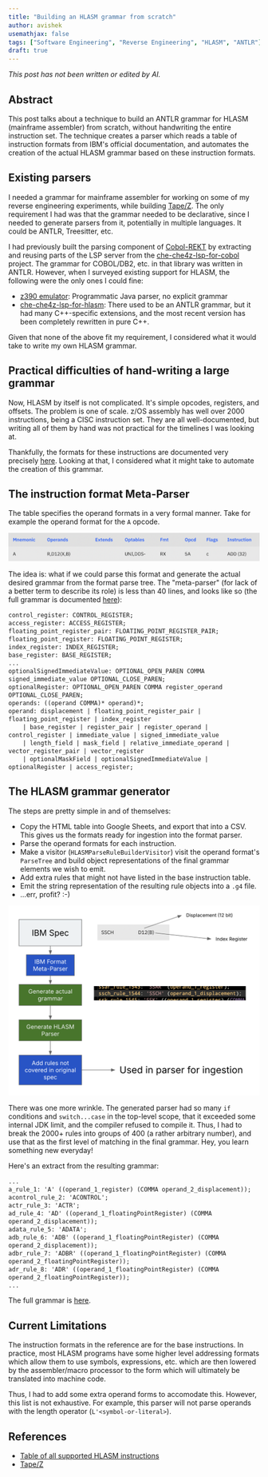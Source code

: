 ```yaml
---
title: "Building an HLASM grammar from scratch"
author: avishek
usemathjax: false
tags: ["Software Engineering", "Reverse Engineering", "HLASM", "ANTLR"]
draft: true
---
```


_This post has not been written or edited by AI._

## Abstract
This post talks about a technique to build an ANTLR grammar for HLASM (mainframe assembler) from scratch, without handwriting the entire instruction set. The technique creates a parser which reads a table of instruction formats from IBM's official documentation, and automates the creation of the actual HLASM grammar based on these instruction formats.

## Existing parsers
I needed a grammar for mainframe assembler for working on some of my reverse engineering experiments, while building [Tape/Z](https://github.com/avishek-sen-gupta/tape-z). The only requirement I had was that the grammar needed to be declarative, since I needed to generate parsers from it, potentially in multiple languages. It could be ANTLR, Treesitter, etc.

I had previously built the parsing component of [Cobol-REKT](https://github.com/avishek-sen-gupta/cobol-rekt) by extracting and reusing parts of the LSP server from the [che-che4z-lsp-for-cobol](https://github.com/eclipse-che4z/che-che4z-lsp-for-cobol) project. The grammar for COBOL/DB2, etc. in that library was written in ANTLR. However, when I surveyed existing support for HLASM, the following were the only ones I could fine:

- [z390 emulator](https://github.com/z390development/z390): Programmatic Java parser, no explicit grammar
- [che-che4z-lsp-for-hlasm](https://github.com/eclipse-che4z/che-che4z-lsp-for-hlasm): There used to be an ANTLR grammar, but it had many C++-specific extensions, and the most recent version has been completely rewritten in pure C++.

Given that none of the above fit my requirement, I considered what it would take to write my own HLASM grammar.

## Practical difficulties of hand-writing a large grammar

Now, HLASM by itself is not complicated. It's simple opcodes, registers, and offsets. The problem is one of scale. z/OS assembly has well over 2000 instructions, being a CISC instruction set. They are all well-documented, but writing all of them by hand was not practical for the timelines I was looking at.

Thankfully, the formats for these instructions are documented very precisely [here](https://www.ibm.com/docs/en/hla-and-tf/1.6.0?topic=instructions-table-all-supported). Looking at that, I considered what it might take to automate the creation of this grammar.

## The instruction format Meta-Parser

The table specifies the operand formats in a very formal manner. Take for example the operand format for the `A` opcode.

![Example opcode format](/assets/images/example-opcode-format.png)

The idea is: what if we could parse this format and generate the actual desired grammar from the format parse tree. The "meta-parser" (for lack of a better term to describe its role) is less than 40 lines, and looks like so (the full grammar is documented [here](https://github.com/avishek-sen-gupta/tape-z/blob/main/hlasm-parser/grammar/HlasmFormatParser.g4)):

```antlrv4
control_register: CONTROL_REGISTER;
access_register: ACCESS_REGISTER;
floating_point_register_pair: FLOATING_POINT_REGISTER_PAIR;
floating_point_register: FLOATING_POINT_REGISTER;
index_register: INDEX_REGISTER;
base_register: BASE_REGISTER;
...
optionalSignedImmediateValue: OPTIONAL_OPEN_PAREN COMMA signed_immediate_value OPTIONAL_CLOSE_PAREN;
optionalRegister: OPTIONAL_OPEN_PAREN COMMA register_operand OPTIONAL_CLOSE_PAREN;
operands: ((operand COMMA)* operand)*;
operand: displacement | floating_point_register_pair | floating_point_register | index_register
    | base_register | register_pair | register_operand |  control_register | immediate_value | signed_immediate_value
    | length_field | mask_field | relative_immediate_operand | vector_register_pair | vector_register
    | optionalMaskField | optionalSignedImmediateValue | optionalRegister | access_register;
```

## The HLASM grammar generator

The steps are pretty simple in and of themselves:

- Copy the HTML table into Google Sheets, and export that into a CSV. This gives us the formats ready for ingestion into the format parser.
- Parse the operand formats for each instruction.
- Make a visitor (`HLASMParseRuleBuilderVisitor`) visit the operand format's `ParseTree` and build object representations of the final grammar elements we wish to emit.
- Add extra rules that might not have listed in the base instruction table.
- Emit the string representation of the resulting rule objects into a `.g4` file.
- ...err, profit? :-)

![HLASM Parser/Meta-Parser](/assets/images/tapez-hlasm-parser-metaparser.png)

There was one more wrinkle. The generated parser had so many `if` conditions and `switch...case` in the top-level scope, that it exceeded some internal JDK limit, and the compiler refused to compile it. Thus, I had to break the 2000+ rules into groups of 400 (a rather arbitrary number), and use that as the first level of matching in the final grammar. Hey, you learn something new everyday!

Here's an extract from the resulting grammar:

```antlrv4
...
a_rule_1: 'A' ((operand_1_register) (COMMA operand_2_displacement));
acontrol_rule_2: 'ACONTROL';
actr_rule_3: 'ACTR';
ad_rule_4: 'AD' ((operand_1_floatingPointRegister) (COMMA operand_2_displacement));
adata_rule_5: 'ADATA';
adb_rule_6: 'ADB' ((operand_1_floatingPointRegister) (COMMA operand_2_displacement));
adbr_rule_7: 'ADBR' ((operand_1_floatingPointRegister) (COMMA operand_2_floatingPointRegister));
adr_rule_8: 'ADR' ((operand_1_floatingPointRegister) (COMMA operand_2_floatingPointRegister));
...
```

The full grammar is [here](https://github.com/avishek-sen-gupta/tape-z/blob/main/hlasm-parser/grammar/HlasmParser.g4).

## Current Limitations

The instruction formats in the reference are for the base instructions. In practice, most HLASM programs have some higher level addressing formats which allow them to use symbols, expressions, etc. which are then lowered by the assembler/macro processor to the form which will ultimately be translated into machine code.

Thus, I had to add some extra operand forms to accomodate this. However, this list is not exhaustive. For example, this parser will not parse operands with the length operator (`L'<symbol-or-literal>`).

## References

- [Table of all supported HLASM instructions](https://www.ibm.com/docs/en/hla-and-tf/1.6.0?topic=instructions-table-all-supported)
- [Tape/Z](https://github.com/avishek-sen-gupta/tape-z)
